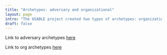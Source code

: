 ```yaml
---
title: "Archetypes: adversary and organizational"
layout: page
intro: "The USABLE project created two types of archetypes: organizational and organizational"
draft: false
---
```




Link to adversary archetypes [here](/adversaries/)

Link to org archetypes [here](/organizations/)